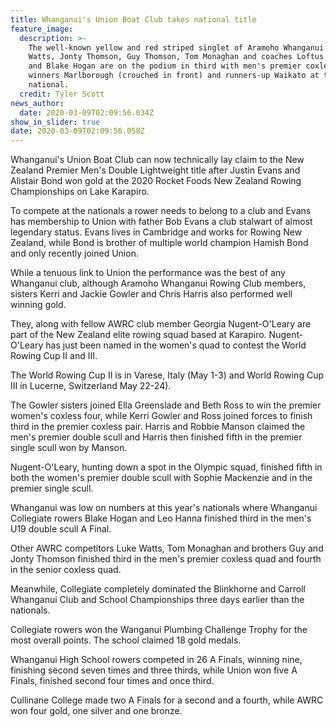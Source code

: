 ```yaml
---
title: Whanganui's Union Boat Club takes national title
feature_image:
  description: >-
    The well-known yellow and red striped singlet of Aramoho Whanganui crew Luke
    Watts, Jonty Thomson, Guy Thomson, Tom Monaghan and coaches Loftus Stanford
    and Blake Hogan are on the podium in third with men's premier coxless quad
    winners Marlborough (crouched in front) and runners-up Waikato at the
    national.
  credit: Tyler Scott
news_author:
  date: 2020-03-09T02:09:56.034Z
show_in_slider: true
date: 2020-03-09T02:09:56.058Z
---
```

Whanganui's Union Boat Club can now technically lay claim to the New Zealand Premier Men's Double Lightweight title after Justin Evans and Alistair Bond won gold at the 2020 Rocket Foods New Zealand Rowing Championships on Lake Karapiro.

To compete at the nationals a rower needs to belong to a club and Evans has membership to Union with father Bob Evans a club stalwart of almost legendary status. Evans lives in Cambridge and works for Rowing New Zealand, while Bond is brother of multiple world champion Hamish Bond and only recently joined Union.

While a tenuous link to Union the performance was the best of any Whanganui club, although Aramoho Whanganui Rowing Club members, sisters Kerri and Jackie Gowler and Chris Harris also performed well winning gold.

They, along with fellow AWRC club member Georgia Nugent-O'Leary are part of the New Zealand elite rowing squad based at Karapiro. Nugent-O'Leary has just been named in the women's quad to contest the World Rowing Cup II and III.

The World Rowing Cup II is in Varese, Italy (May 1-3) and World Rowing Cup III in Lucerne, Switzerland May 22-24).

The Gowler sisters joined Ella Greenslade and Beth Ross to win the premier women's coxless four, while Kerri Gowler and Ross joined forces to finish third in the premier coxless pair. Harris and Robbie Manson claimed the men's premier double scull and Harris then finished fifth in the premier single scull won by Manson.

Nugent-O'Leary, hunting down a spot in the Olympic squad, finished fifth in both the women's premier double scull with Sophie Mackenzie and in the premier single scull.

Whanganui was low on numbers at this year's nationals where Whanganui Collegiate rowers Blake Hogan and Leo Hanna finished third in the men's U19 double scull A Final.

Other AWRC competitors Luke Watts, Tom Monaghan and brothers Guy and Jonty Thomson finished third in the men's premier coxless quad and fourth in the senior coxless quad.

Meanwhile, Collegiate completely dominated the Blinkhorne and Carroll Whanganui Club and School Championships three days earlier than the nationals.

Collegiate rowers won the Wanganui Plumbing Challenge Trophy for the most overall points. The school claimed 18 gold medals.

Whanganui High School rowers competed in 26 A Finals, winning nine, finishing second seven times and three thirds, while Union won five A Finals, finished second four times and once third.

Cullinane College made two A Finals for a second and a fourth, while AWRC won four gold, one silver and one bronze.


